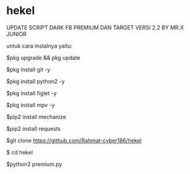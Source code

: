 # hekel
UPDATE SCRIPT DARK FB PREMIUM DAN TARGET VERSI 2.2 BY MR.X JUNIOR


untuk cara instalnya yaitu:

$pkg upgrade && pkg update

$pkg install git -y

$pkg install python2 -y

$pkg install figlet -y

$pkg install mpv -y

$pip2 install mechanize

$pip2 install requests

$git clone https://github.com/Rahmat-cyber186/hekel

$ cd hekel

$python2 premium.py
